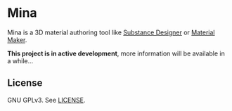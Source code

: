 # Mina

Mina is a 3D material authoring tool like [Substance Designer](https://www.adobe.com/products/substance3d-designer.html) or [Material Maker](https://www.materialmaker.org/). 

**This project is in active development**, more information will be available in a while...

## License

GNU GPLv3. See [LICENSE](https://github.com/yeahitsjan/mina/blob/develop/LICENSE).